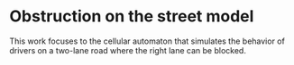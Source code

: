 # Obstruction on the street model
This work focuses to the cellular automaton that simulates the behavior of 
drivers on a two-lane road where the right lane can be blocked.
